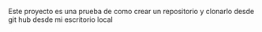 Este proyecto es una prueba de como crear un repositorio y clonarlo desde git hub desde mi escritorio local
